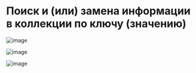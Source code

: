 # Поиск и (или) замена информации в коллекции по ключу (значению)

![image](https://user-images.githubusercontent.com/103984630/229467065-9b2ecbf7-4978-4fa2-b088-6368bb4c5ea5.png)

![image](https://user-images.githubusercontent.com/103984630/229467233-1d8cbea8-96bb-47c7-b3c1-57b01893aeae.png)

![image](https://user-images.githubusercontent.com/103984630/229468665-741ee0cc-ce3e-4d86-ae17-9b2d19f49b46.png)
